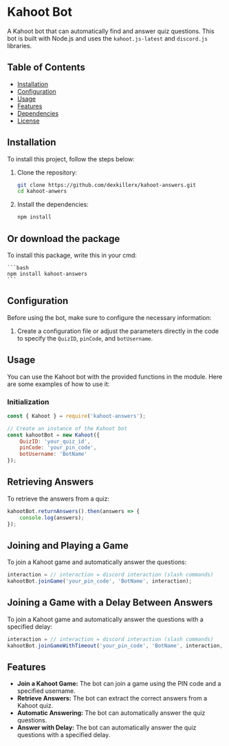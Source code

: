 # Kahoot Bot

A Kahoot bot that can automatically find and answer quiz questions. This bot is built with Node.js and uses the `kahoot.js-latest` and `discord.js` libraries.

## Table of Contents
- [Installation](#installation)
- [Configuration](#configuration)
- [Usage](#usage)
- [Features](#features)
- [Dependencies](#dependencies)
- [License](#license)

## Installation

To install this project, follow the steps below:

1. Clone the repository:

    ```bash
    git clone https://github.com/dexkillerx/kahoot-answers.git
    cd kahoot-anwers
    ```

2. Install the dependencies:

    ```bash
    npm install
    ```

## Or download the package

To install this package, write this in your cmd:

    ```bash
    npm install kahoot-answers
    ```

## Configuration

Before using the bot, make sure to configure the necessary information:

1. Create a configuration file or adjust the parameters directly in the code to specify the `QuizID`, `pinCode`, and `botUsername`.

## Usage

You can use the Kahoot bot with the provided functions in the module. Here are some examples of how to use it:

### Initialization

```javascript
const { Kahoot } = require('kahoot-answers');

// Create an instance of the Kahoot bot
const kahootBot = new Kahoot({
    QuizID: 'your_quiz_id',
    pinCode: 'your_pin_code',
    botUsername: 'BotName'
});
```

## Retrieving Answers

To retrieve the answers from a quiz:

```javascript
kahootBot.returnAnswers().then(answers => {
    console.log(answers);
});
```

## Joining and Playing a Game

To join a Kahoot game and automatically answer the questions:

```javascript
interaction = // interaction = discord interaction (slash commands)
kahootBot.joinGame('your_pin_code', 'BotName', interaction);
```

## Joining a Game with a Delay Between Answers

To join a Kahoot game and automatically answer the questions with a specified delay:

```javascript
interaction = // interaction = discord interaction (slash commands)
kahootBot.joinGameWithTimeout('your_pin_code', 'BotName', interaction, { timeout: 5 });
```

## Features

- **Join a Kahoot Game:** The bot can join a game using the PIN code and a specified username.
- **Retrieve Answers:** The bot can extract the correct answers from a Kahoot quiz.
- **Automatic Answering:** The bot can automatically answer the quiz questions.
- **Answer with Delay:** The bot can automatically answer the quiz questions with a specified delay.
